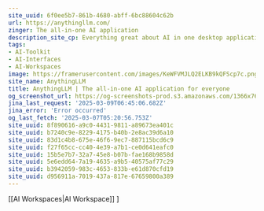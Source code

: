 ```yaml
---
site_uuid: 6f0ee5b7-861b-4680-abff-6bc88604c62b
url: https://anythingllm.com/
zinger: The all-in-one AI application
description_site_cp: Everything great about AI in one desktop application. Chat with docs, use AI Agents, and more - full locally and offline.
tags:
- AI-Toolkit
- AI-Interfaces
- AI-Workspaces
image: https://framerusercontent.com/images/KeWFVMJLQ2ELKB9kQFScp7c.png
site_name: AnythingLLM
title: AnythingLLM | The all-in-one AI application for everyone
og_screenshot_url: https://og-screenshots-prod.s3.amazonaws.com/1366x768/80/false/b00a6b9616797dc425b1a4aa121f0c677b95e0b6fd16e0c5a440e8975e8757c2.jpeg
jina_last_request: '2025-03-09T06:45:06.682Z'
jina_error: 'Error occurred'
og_last_fetch: '2025-03-07T05:20:56.753Z'
site_uuid: 8f890616-a9c0-4431-9811-a89673ea401c
site_uuid: b7240c9e-8229-4175-b40b-2e8ac39d6a10
site_uuid: 83d1c4b8-675e-46f6-9ec7-887115bcd6c9
site_uuid: f27f65cc-cc40-4e39-a7b1-ce0d641eafc0
site_uuid: 15b5e7b7-32a7-45e8-b07b-fae168b9858d
site_uuid: 5e6edd64-7a19-4635-a9b5-40575af77c29
site_uuid: b3942059-983c-4653-833b-e61d870cfd19
site_uuid: d956911a-7019-437a-817e-67659800a389
---
```

[[AI Workspaces|AI Workspace]]
]
